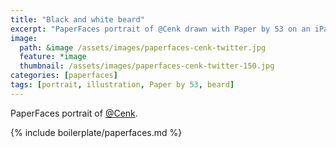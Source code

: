 ```yaml
---
title: "Black and white beard"
excerpt: "PaperFaces portrait of @Cenk drawn with Paper by 53 on an iPad."
image: 
  path: &image /assets/images/paperfaces-cenk-twitter.jpg 
  feature: *image
  thumbnail: /assets/images/paperfaces-cenk-twitter-150.jpg
categories: [paperfaces]
tags: [portrait, illustration, Paper by 53, beard]
---
```


PaperFaces portrait of [@Cenk](https://twitter.com/Cenk).

{% include boilerplate/paperfaces.md %}
